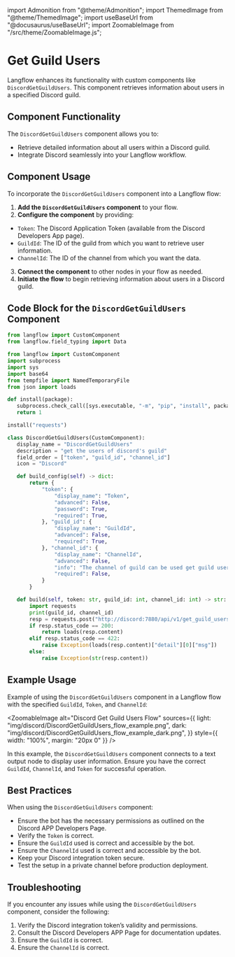 import Admonition from "@theme/Admonition";
import ThemedImage from "@theme/ThemedImage";
import useBaseUrl from "@docusaurus/useBaseUrl";
import ZoomableImage from "/src/theme/ZoomableImage.js";

# Get Guild Users

Langflow enhances its functionality with custom components like `DiscordGetGuildUsers`. This component retrieves information about users in a specified Discord guild.

## Component Functionality

<Admonition type="tip" title="Component Functionality">

The `DiscordGetGuildUsers` component allows you to:

- Retrieve detailed information about all users within a Discord guild.
- Integrate Discord seamlessly into your Langflow workflow.

</Admonition>

## Component Usage

To incorporate the `DiscordGetGuildUsers` component into a Langflow flow:

1. **Add the `DiscordGetGuildUsers` component** to your flow.
2. **Configure the component** by providing:
  - `Token`: The Discord Application Token (available from the Discord Developers App page).
  - `GuildId`: The ID of the guild from which you want to retrieve user information.
  - `ChannelId`: The ID of the channel from which you want the data.
3. **Connect the component** to other nodes in your flow as needed.
4. **Initiate the flow** to begin retrieving information about users in a Discord guild.

## Code Block for the `DiscordGetGuildUsers` Component

```python
from langflow import CustomComponent
from langflow.field_typing import Data

from langflow import CustomComponent
import subprocess
import sys
import base64
from tempfile import NamedTemporaryFile
from json import loads

def install(package):
   subprocess.check_call([sys.executable, "-m", "pip", "install", package])
   return 1

install("requests")

class DiscordGetGuildUsers(CustomComponent):
   display_name = "DiscordGetGuildUsers"
   description = "get the users of discord's guild"
   field_order = ["token", "guild_id", "channel_id"]
   icon = "Discord"

   def build_config(self) -> dict:
       return {
           "token": {
               "display_name": "Token",
               "advanced": False,
               "password": True,
               "required": True,
           }, "guild_id": {
               "display_name": "GuildId",
               "advanced": False,
               "required": True,
           }, "channel_id": {
               "display_name": "ChannelId",
               "advanced": False,
               "info": "The channel of guild can be used get guild users",
               "required": False,
           }
       }

   def build(self, token: str, guild_id: int, channel_id: int) -> str:
       import requests
       print(guild_id, channel_id)
       resp = requests.post("http://discord:7880/api/v1/get_guild_users", json={"token": token, "guild_id": guild_id, "channel_id": channel_id})
       if resp.status_code == 200:
           return loads(resp.content)
       elif resp.status_code == 422:
           raise Exception(loads(resp.content)["detail"][0]["msg"])
       else:
           raise Exception(str(resp.content))
```

## Example Usage

<Admonition type="info" title="Example Usage">

Example of using the `DiscordGetGuildUsers` component in a Langflow flow with the specified `GuildId`, `Token`, and `ChannelId`:

<ZoomableImage
 alt="Discord Get Guild Users Flow"
 sources={{
   light: "img/discord/DiscordGetGuildUsers_flow_example.png",
   dark: "img/discord/DiscordGetGuildUsers_flow_example_dark.png",
 }}
 style={{ width: "100%", margin: "20px 0" }}
/>

In this example, the `DiscordGetGuildUsers` component connects to a text output node to display user information. Ensure you have the correct `GuildId`, `ChannelId`, and `Token` for successful operation.

</Admonition>

## Best Practices

<Admonition type="tip" title="Best Practices">

When using the `DiscordGetGuildUsers` component:

- Ensure the bot has the necessary permissions as outlined on the Discord APP Developers Page.
- Verify the `Token` is correct.
- Ensure the `GuildId` used is correct and accessible by the bot.
- Ensure the `ChannelId` used is correct and accessible by the bot.
- Keep your Discord integration token secure.
- Test the setup in a private channel before production deployment.

</Admonition>

## Troubleshooting

<Admonition type="caution" title="Troubleshooting">

If you encounter any issues while using the `DiscordGetGuildUsers` component, consider the following:

1. Verify the Discord integration token’s validity and permissions.
2. Consult the Discord Developers APP Page for documentation updates.
3. Ensure the `GuildId` is correct.
4. Ensure the `ChannelId` is correct.

</Admonition>